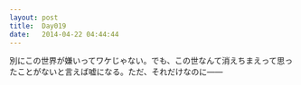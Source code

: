 ```yaml
---
layout: post
title:  Day019
date:   2014-04-22 04:44:44
---
```


別にこの世界が嫌いってワケじゃない。でも、この世なんて消えちまえって思ったことがないと言えば嘘になる。ただ、それだけなのに――